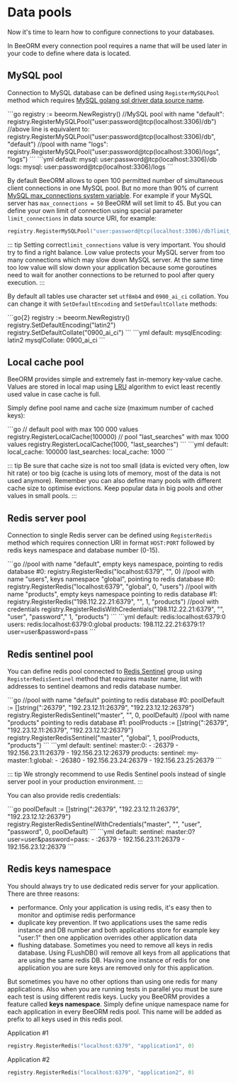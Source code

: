 # Data pools

Now it's time to learn how to configure connections to your databases. 

In BeeORM every connection pool requires a name that will be used later in your code to define
where data is located.

## MySQL pool

Connection to MySQL database can be defined using `RegisterMySQLPool` method
which requires [MySQL golang sql driver data source name](https://github.com/go-sql-driver/mysql#dsn-data-source-name).

<code-group>
<code-block title="in go">
```go
registry := beeorm.NewRegistry()
//MySQL pool with name "default":
registry.RegisterMySQLPool("user:password@tcp(localhost:3306)/db")
//above line is equivalent to:
registry.RegisterMySQLPool("user:password@tcp(localhost:3306)/db", "default")
//pool with name "logs":
registry.RegisterMySQLPool("user:password@tcp(localhost:3306)/logs", "logs")
```
</code-block>

<code-block title="yaml">
```yml
default:
  mysql: user:password@tcp(localhost:3306)/db
logs:
  mysql: user:password@tcp(localhost:3306)/logs
```
</code-block>
</code-group>

By default BeeORM allows to open 100 permitted number of simultaneous 
client connections in one MySQL pool.
But no more than 90% of current [MySQL max_connections system variable](https://dev.mysql.com/doc/refman/8.0/en/server-system-variables.html#sysvar_max_connections).
For example if your MySQL server has `max_connections = 50` BeeORM will set limit to 45. But you can define your own
limit of connection using special parameter `limit_connections` in data source URI, for example:

```go
registry.RegisterMySQLPool("user:password@tcp(localhost:3306)/db?limit_connections=10")
```

::: tip
Setting correct`limit_connections` value is very important. You should try to find a right balance.
Low value protects your MySQL server from too many connections which may slow down MySQL server. 
At the same time too low value will slow down your application 
because some goroutines need to wait for another connections to be returned 
to pool after query execution.
:::

By default all tables use character set `utf8mb4` and `0900_ai_ci` collation. 
You can change it with `SetDefaultEncoding` and `SetDefaultCollate` methods:

<code-group>
<code-block title="in go">
```go{2}
registry := beeorm.NewRegistry()
registry.SetDefaultEncoding("latin2")
registry.SetDefaultCollate("0900_ai_ci")
```
</code-block>

<code-block title="yaml">
```yml
default:
  mysqlEncoding: latin2
  mysqlCollate: 0900_ai_ci
```
</code-block>
</code-group>

## Local cache pool

BeeORM provides simple and extremely fast in-memory key-value cache. 
Values are stored in local map using [LRU](https://en.wikipedia.org/wiki/Cache_replacement_policies#Least_recently_used_(LRU))
algorithm to evict least recently used value in case cache is full. 

Simply define pool name and cache size (maximum number of cached keys):

<code-group>
<code-block title="in go">
```go
// default pool with max 100 000 values
registry.RegisterLocalCache(100000)
// pool "last_searches" with max 1000 values
registry.RegisterLocalCache(1000, "last_searches")
```
</code-block>

<code-block title="yaml">
```yml
default:
  local_cache: 100000
last_searches:
  local_cache: 1000
```
</code-block>
</code-group>

::: tip
Be sure that cache size is not too small (data is evicted very often, low hit rate) 
or too big (cache is using lots of memory, most of the data is not used anymore).
Remember you can also define many pools with different cache size to optimise evictions.
Keep popular data in big pools and other values in small pools.
:::

## Redis server pool

Connection to single Redis server can be defined using `RegisterRedis` method
which requires connection URI in format `HOST:PORT` followed by redis keys namespace
and database number (0-15).

<code-group>
<code-block title="in go">
```go
//pool with name "default", empty keys namespace, pointing to redis database #0: 
registry.RegisterRedis("localhost:6379", "", 0)
//pool with name "users", keys namespace "global", pointing to redis database #0: 
registry.RegisterRedis("localhost:6379", "global", 0, "users")
//pool with name "products", empty keys namespace pointing to redis database #1: 
registry.RegisterRedis("198.112.22.21:6379", "", 1, "products")
//pool with credentials
registry.RegisterRedisWithCredentials("198.112.22.21:6379", "", "user", "password"," 1, "products")
```
</code-block>

<code-block title="yaml">
```yml
default:
  redis:localhost:6379:0
users:
  redis:localhost:6379:0:global
products:
  198.112.22.21:6379:1?user=user&password=pass
```
</code-block>
</code-group>

## Redis sentinel pool

You can define redis pool connected to [Redis Sentinel](https://redis.io/topics/sentinel) group
using `RegisterRedisSentinel` method that requires master name, list with
addresses to sentinel deamons and redis database number.



<code-group>
<code-block title="in go">
```go
//pool with name "default" pointing to redis database #0: 
poolDefault := []string{":26379", "192.23.12.11:26379", "192.23.12.12:26379"}
registry.RegisterRedisSentinel("master", "", 0, poolDefault)
//pool with name "products" pointing to redis database #1: 
poolProducts := []string{":26379", "192.23.12.11:26379", "192.23.12.12:26379"}
registry.RegisterRedisSentinel("master", "global", 1, poolProducts, "products") 
```
</code-block>

<code-block title="yaml">
```yml
default:
  sentinel:
    master:0:
      - :26379
      - 192.156.23.11:26379
      - 192.156.23.12:26379
products:
  sentinel:
    my-master:1:global:
      - :26380
      - 192.156.23.24:26379
      - 192.156.23.25:26379
```
</code-block>
</code-group>

::: tip
We strongly recommend to use Redis Sentinel pools instead of single server pool 
in your production environment. 
:::

You can also provide redis credentials:

<code-group>
<code-block title="in go">
```go
poolDefault := []string{":26379", "192.23.12.11:26379", "192.23.12.12:26379"}
registry.RegisterRedisSentinelWithCredentials("master", "", "user", "password", 0, poolDefault)
```
</code-block>

<code-block title="yaml">
```yml
default:
  sentinel:
    master:0?user=user&password=pass:
      - :26379
      - 192.156.23.11:26379
      - 192.156.23.12:26379
```
</code-block>
</code-group>

## Redis keys namespace

You should always try to use dedicated redis server for your application.
There are three reasons:
 * performance. Only your application is using redis, it's easy then to monitor and optimise redis performance
 * duplicate key prevention. If two applications uses the same redis instance and DB number and
both applications store for example key "user:1" then one application overrides other application data
 * flushing database. Sometimes you need to remove all keys in redis database. Using FLushDB() will 
remove all keys from all applications that are using the same redis DB. Having one instance of redis
for one application you are sure keys are removed only for this application.

But sometimes you have no other options than using one redis for many applications.
Also when you are running tests in parallel you must be sure each test is using different
redis keys. Lucky you BeeORM provides a feature called **keys namespace**.
Simply define unique namespace name for each application in every BeeORM redis pool.
This name will be added as prefix to all keys used in this redis pool.

Application #1
```go
registry.RegisterRedis("localhost:6379", "application1", 0)
```

Application #2
```go
registry.RegisterRedis("localhost:6379", "application2", 0)
```
